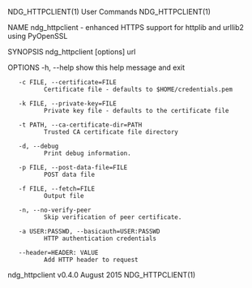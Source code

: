 NDG_HTTPCLIENT(1)                                                  User Commands                                                 NDG_HTTPCLIENT(1)

NAME
       ndg_httpclient - enhanced HTTPS support for httplib and urllib2 using PyOpenSSL

SYNOPSIS
       ndg_httpclient [options] url

OPTIONS
       -h, --help
              show this help message and exit

       -c FILE, --certificate=FILE
              Certificate file - defaults to $HOME/credentials.pem

       -k FILE, --private-key=FILE
              Private key file - defaults to the certificate file

       -t PATH, --ca-certificate-dir=PATH
              Trusted CA certificate file directory

       -d, --debug
              Print debug information.

       -p FILE, --post-data-file=FILE
              POST data file

       -f FILE, --fetch=FILE
              Output file

       -n, --no-verify-peer
              Skip verification of peer certificate.

       -a USER:PASSWD, --basicauth=USER:PASSWD
              HTTP authentication credentials

       --header=HEADER: VALUE
              Add HTTP header to request

ndg_httpclient v0.4.0                                               August 2015                                                  NDG_HTTPCLIENT(1)
